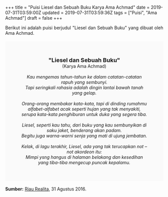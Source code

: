 +++
title = "Puisi Liesel dan Sebuah Buku Karya Ama Achmad"
date = 2019-07-31T03:59:00Z
updated = 2019-07-31T03:59:36Z
tags = ["Puisi", "Ama Achmad"]
draft = false
+++

<div dir="ltr" style="text-align: left;" trbidi="on"><div dir="ltr" style="text-align: left;" trbidi="on"><div style="text-align: justify;">Berikut ini adalah puisi berjudul "Liesel dan Sebuah Buku" yang dibuat oleh Ama Achmad. </div><br /><div style="background: #FAFAFA; font-size: 14px; height: auto; margin: 0 auto; padding: 50px; text-align: center; width: auto;"><span style="font-size: 18px;"><b>"Liesel dan Sebuah Buku"</b></span><br />(Karya Ama Achmad) <br /><br /><i>Kau mengemas tahun-tahun ke dalam catatan-catatan rapuh yang sembunyi.<br />Tapi seringkali rahasia adalah dingin lantai bawah tanah yang gelap.<br /><br />Orang-orang membakar kata-kata, tapi di dinding rumahmu alfabet-alfabet acak seperti hujan yang tak menyakiti, serupa kata-kata penghiburan untuk duka yang segera tiba.<br /><br />Liesel, seperti kau tahu, dari buku yang kau sembunyikan di saku jaket, benderang akan padam.<br />Begitu juga warna-warni senja yang mati di ujung jembatan.<br /><br />Kelak, di lagu terakhir, Liesel, ada yang tak terucapkan not –not akordeon itu:<br />Mimpi ysng hangus di halaman belakang dan kesedihan yang tiba-tiba mengecup puncak kepalamu.</i> </div></div><br /><div style="text-align: justify;"><b>Sumber:</b> <a href="https://riaurealita.com/mobile/detailberita/3900/malam-dan-kita-di-dalamnya-liesel-dan-sebuah-buku-dan-3-puisi-lainnya" target="_blank">Riau Realita</a>, 31 Agustus 2016.</div></div>
